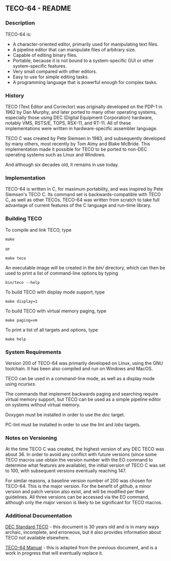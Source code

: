 ## TECO-64 - README
    
### Description

TECO-64 is:
- A character-oriented editor, primarily used for manipulating text files.
- A pipeline editor that can manipulate files of arbitrary size.
- Capable of editing binary files.
- Portable, because it is not bound to a system-specific GUI or other
system-specific features.
- Very small compared with other editors.
- Easy to use for simple editing tasks.
- A programming language that is powerful enough for complex tasks.

### History

TECO (Text Editor and Corrector) was originally developed on the PDP-1 in
1962 by Dan Murphy, and later ported to many other operating systems,
especially those using DEC (Digital Equipment Corporation) hardware,
notably VMS, RSTS/E, TOPS, RSX-11, and RT-11. All of these implementations
were written in hardware-specific assembler language.

TECO C was created by Pete Siemsen in 1983, and subsequently developed by many
others, most recently by Tom Almy and Blake McBride. This implementation made
it possible for TECO to be ported to non-DEC operating systems such as Linux
and Windows.

And although six decades old, it remains in use today.

### Implementation

TECO-64 is written in C, for maximum portability, and was inspired by
Pete Siemsen's TECO C. Its command set is backwards-compatible with TECO C,
as well as other TECOs. TECO-64 was written from scratch to take full
advantage of current features of the C language and run-time library.

### Building TECO

To compile and link TECO, type

    make

or

    make teco

An executable image will be created in the *bin/* directory, which can then be used
to print a list of command-line options by typing

    bin/teco --help    

To build TECO with display mode support, type

    make display=1

To build TECO with virtual memory paging, type

    make paging=vm

To print a list of all targets and options, type

    make help

### System Requirements

Version 200 of TECO-64 was primarily developed on Linux, using the GNU
toolchain. It has been also compiled and run on Windows and MacOS.

TECO can be used in a command-line mode, as well as a display mode
using *ncurses*.

The commands that implement backwards paging and searching require virtual
memory support, but TECO can be used as a simple pipeline editor on systems
without virtual memory.

Doxygen must be installed in order to use the *doc* target.

PC-lint must be installed in order to use the *lint* and *lobs* targets.

### Notes on Versioning

At the time TECO C was created, the highest version of any DEC TECO was
about 36. In order to avoid any conflict with future versions (since some
TECO macros use obtain the version number with the EO command to determine
what features are available), the initial version of TECO C was set to 100,
with subsequent versions eventually reaching 147.

For similar reasons, a baseline version number of 200 was chosen for
TECO-64. This is the major version. For the benefit of *github*, a minor
version and patch version also exist, and will be modified per their
guidelines. All three versions can be accessed via the EO command,
although only the major version is likely to be significant for TECO
macros.

### Additional Documentation

[DEC Standard TECO](doc/DEC_Standard_TECO.pdf) - this document is
30 years old and is in many ways archaic, incomplete, and
erroneous, but it also provides information about TECO not
available elsewhere.

[TECO-64 Manual](doc/TECO.md) - this is adapted from the previous
document, and is a work in progress that will eventually replace it.
